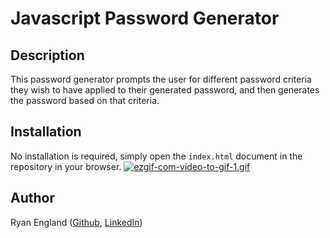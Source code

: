# Javascript Password Generator

## Description

This password generator prompts the user for different password criteria they wish to have applied to their generated password, and then generates the password based on that criteria.

## Installation

No installation is required, simply open the `index.html` document in the repository in your browser.
[![ezgif-com-video-to-gif-1.gif](https://i.postimg.cc/7Y6bX9g7/ezgif-com-video-to-gif-1.gif)](https://postimg.cc/NL3gj1Cf)

## Author

Ryan England ([Github](https://github.com/stellyes), [LinkedIn](https://www.linkedin.com/in/ryan-england-4909b3291/))
